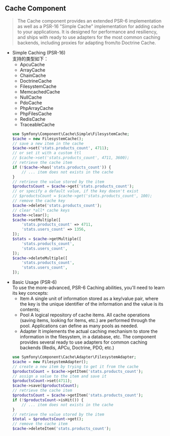 ## Cache Component
> The Cache component provides an extended PSR-6 implementation as well as a PSR-16 "Simple Cache" implementation for adding cache to your applications. It is designed for performance and resiliency, and ships with ready to use adapters for the most common caching backends, including proxies for adapting from/to Doctrine Cache.

- Simple Caching (PSR-16)  
支持的类型如下：
	- ApcuCache
	- ArrayCache
	- ChainCache
	- DoctrineCache
	- FilesystemCache
	- MemcachedCache
	- NullCache
	- PdoCache
	- PhpArrayCache
	- PhpFilesCache
	- RedisCache
	- TraceableCache
    ```php
    use Symfony\Component\Cache\Simple\FilesystemCache;
    $cache = new FilesystemCache();
    // save a new item in the cache
    $cache->set('stats.products_count', 4711);
    // or set it with a custom ttl
    // $cache->set('stats.products_count', 4711, 3600);
    // retrieve the cache item
    if (!$cache->has('stats.products_count')) {
        // ... item does not exists in the cache
    }
    // retrieve the value stored by the item
    $productsCount = $cache->get('stats.products_count');
    // or specify a default value, if the key doesn't exist
    // $productsCount = $cache->get('stats.products_count', 100);
    // remove the cache key
    $cache->delete('stats.products_count');
    // clear *all* cache keys
    $cache->clear();
    $cache->setMultiple([
        'stats.products_count' => 4711,
        'stats.users_count' => 1356,
    ]);
    $stats = $cache->getMultiple([
        'stats.products_count',
        'stats.users_count',
    ]);
    $cache->deleteMultiple([
        'stats.products_count',
        'stats.users_count',
    ]);
    ```
- Basic Usage (PSR-6)  
To use the more-advanced, PSR-6 Caching abilities, you'll need to learn its key concepts:
	- Item
	A single unit of information stored as a key/value pair, where the key is the unique identifier of the information and the value is its contents;
	- Pool
	A logical repository of cache items. All cache operations (saving items, looking for items, etc.) are performed through the pool. Applications can define as many pools as needed.
	- Adapter
	It implements the actual caching mechanism to store the information in the filesystem, in a database, etc. The component provides several ready to use adapters for common caching backends (Redis, APCu, Doctrine, PDO, etc.)
    ``` php
    use Symfony\Component\Cache\Adapter\FilesystemAdapter;
    $cache = new FilesystemAdapter();
    // create a new item by trying to get it from the cache
    $productsCount = $cache->getItem('stats.products_count');
    // assign a value to the item and save it
    $productsCount->set(4711);
    $cache->save($productsCount);
    // retrieve the cache item
    $productsCount = $cache->getItem('stats.products_count');
    if (!$productsCount->isHit()) {
        // ... item does not exists in the cache
    }
    // retrieve the value stored by the item
    $total = $productsCount->get();
    // remove the cache item
    $cache->deleteItem('stats.products_count');
    ```